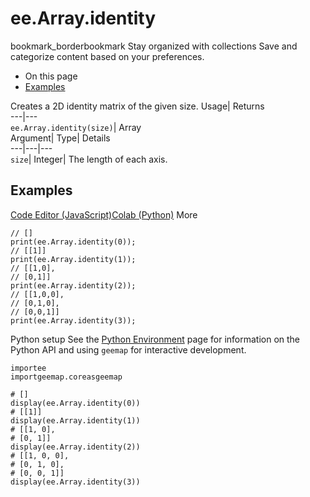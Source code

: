  
#  ee.Array.identity 
bookmark_borderbookmark Stay organized with collections  Save and categorize content based on your preferences.
  * On this page
  * [Examples](https://developers.google.com/earth-engine/apidocs/ee-array-identity#examples)


Creates a 2D identity matrix of the given size. 
Usage| Returns  
---|---  
`ee.Array.identity(size)`| Array  
Argument| Type| Details  
---|---|---  
`size`| Integer| The length of each axis.  
## Examples
[Code Editor (JavaScript)](https://developers.google.com/earth-engine/apidocs/ee-array-identity#code-editor-javascript-sample)[Colab (Python)](https://developers.google.com/earth-engine/apidocs/ee-array-identity#colab-python-sample) More
```
// []
print(ee.Array.identity(0));
// [[1]]
print(ee.Array.identity(1));
// [[1,0],
// [0,1]]
print(ee.Array.identity(2));
// [[1,0,0],
// [0,1,0],
// [0,0,1]]
print(ee.Array.identity(3));
```
Python setup
See the [ Python Environment](https://developers.google.com/earth-engine/guides/python_install) page for information on the Python API and using `geemap` for interactive development.
```
importee
importgeemap.coreasgeemap
```
```
# []
display(ee.Array.identity(0))
# [[1]]
display(ee.Array.identity(1))
# [[1, 0],
# [0, 1]]
display(ee.Array.identity(2))
# [[1, 0, 0],
# [0, 1, 0],
# [0, 0, 1]]
display(ee.Array.identity(3))
```

